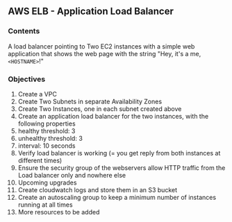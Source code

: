## AWS ELB - Application Load Balancer 

### Contents                   

A load balancer pointing to Two EC2 instances with a simple web application that shows the web page with the string "Hey, it's a me, `<HOSTNAME>`!"

### Objectives                     

1. Create a VPC
2. Create Two Subnets in separate Availability Zones
3. Create Two Instances, one in each subnet created above
4. Create an application load balancer for the two instances, with the following properties
  1. healthy threshold: 3
  2. unhealthy threshold: 3
  3. interval: 10 seconds
7.  Verify load balancer is working  (= you get reply from both instances at different times)
8. Ensure the security group of the webservers allow HTTP traffic from the Load balancer only and nowhere else
9. Upcoming upgrades
  1. Create cloudwatch logs and store them in an S3 bucket
  2. Create an autoscaling group to keep a minimum number of instances running at all times
  3. More resources to be added
